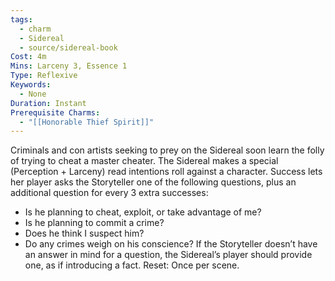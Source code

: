 ```yaml
---
tags:
  - charm
  - Sidereal
  - source/sidereal-book
Cost: 4m
Mins: Larceny 3, Essence 1
Type: Reflexive
Keywords:
  - None
Duration: Instant
Prerequisite Charms:
  - "[[Honorable Thief Spirit]]"
---
```

Criminals and con artists seeking to prey on the Sidereal soon learn the folly of trying to cheat a master cheater. The Sidereal makes a special (Perception + Larceny) read intentions roll against a character. Success lets her player asks the Storyteller one of the following questions, plus an additional question for every 3 extra successes: 
-  Is he planning to cheat, exploit, or take advantage of me? 
-  Is he planning to commit a crime? 
-  Does he think I suspect him? 
-  Do any crimes weigh on his conscience? If the Storyteller doesn’t have an answer in mind for a question, the Sidereal’s player should provide one, as if introducing a fact. Reset: Once per scene.
